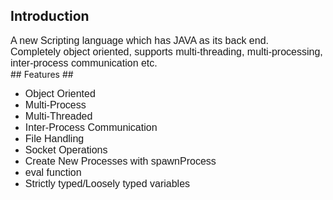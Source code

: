 ## Introduction ##
<font size='3' face='Georgia, Arial'>
A new Scripting language which has JAVA as its back end.<br>
Completely object oriented, supports multi-threading, multi-processing, inter-process communication etc.<br>
</font>
## Features ##
<font size='3' face='Georgia, Arial'>
<ul><li>Object Oriented<br>
</li><li>Multi-Process<br>
</li><li>Multi-Threaded<br>
</li><li>Inter-Process Communication<br>
</li><li>File Handling<br>
</li><li>Socket Operations<br>
</li><li>Create New Processes with spawnProcess<br>
</li><li>eval function<br>
</li><li>Strictly typed/Loosely typed variables<br>
</font>